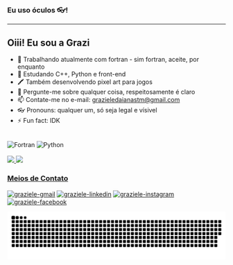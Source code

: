 ### Eu uso óculos 👓!
---
## **Oiii!** Eu sou a Grazi
<!--
**grazuzu/grazuzu** is a ✨ _special_ ✨ repository because its `README.md` (this file) appears on your GitHub profile.
-->
- 🔭 Trabalhando atualmente com fortran - sim fortran, aceite, por enquanto
- 🌱 Estudando C++, Python e front-end
- 🖍️ Também desenvolvendo pixel art para jogos
- 💬 Pergunte-me sobre qualquer coisa, respeitosamente é claro
- 📫 Contate-me no e-mail: grazieledaianastm@gmail.com
- 👓 Pronouns: qualquer um, só seja legal e vísivel
- ⚡ Fun fact: IDK

<div style="display: inline_block"><br>
  <img align="center" alt="Fortran" height="40" width="40" src="https://image.flaticon.com/icons/png/512/31/31715.png">
  <img align="center" alt="Python" height="40" width="40" src="https://cdn-icons-png.flaticon.com/512/919/919852.png">
</div>

 </br>
 <div>
  <a href="https://github.com/grazuzu">
  <img height="180em" src="https://github-readme-stats.vercel.app/api?username=grazuzu&show_icons=true&theme=tokyonight&include_all_commits=true&count_private=true"/>
  <img height="180em" src="https://github-readme-stats.vercel.app/api/top-langs/?username=grazuzu&layout=compact&langs_count=7&theme=tokyonight"/>
</div>
   
 ### **Meios de Contato**
<div> 
   <a href="mailto:grazieledaianastm@gmail.com" target="_blank"><img align="center" alt="graziele-gmail" src="https://img.shields.io/badge/Gmail-D14836?style=for-the-badge&logo=gmail&logoColor=white" target="_blank"></a> 
  <a href="https://www.linkedin.com/in/graziele-daiana-sena-de-sousa-1b8411204" target="_blank"><img align="center" alt="graziele-linkedin" src="https://img.shields.io/badge/LinkedIn-0077B5?style=for-the-badge&logo=linkedin&logoColor=white" target="_blank"></a>
  <a href="https://instagram.com/grazi_sena_26" target="_blank"><img align="center" alt="graziele-instagram" src="https://img.shields.io/badge/Instagram-E4405F?style=for-the-badge&logo=instagram&logoColor=white" target="_blank"></a>
   <a href="https://www.facebook.com/grazieledaianasenade.sousa" target="_blank"><img align="center" alt="graziele-facebook"  src="https://img.shields.io/badge/Facebook-1877F2?style=for-the-badge&logo=facebook&logoColor=white" target="_blank"></a>
 </div>
  
 <div>
 
![Snake animation](https://github.com/grazuzu/grazuzu/blob/output/github-contribution-grid-snake.svg)
 
</div>


